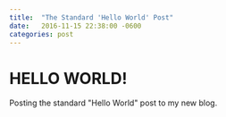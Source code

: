 ```yaml
---
title:  "The Standard 'Hello World' Post"
date:   2016-11-15 22:38:00 -0600
categories: post
---
```


# HELLO WORLD!
Posting the standard "Hello World" post to my new blog.



